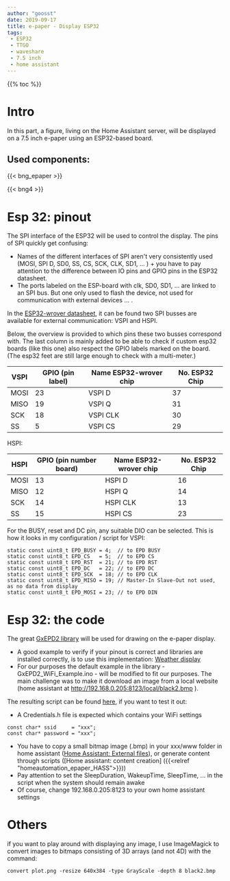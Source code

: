 ```yaml
---
author: "goosst"
date: 2019-09-17
title: e-paper - Display ESP32
tags:
 - ESP32
 - TTGO
 - waveshare
 - 7.5 inch
 - home assistant
---
```


{{% toc %}}

# Intro
In this part, a figure, living on the Home Assistant server, will be displayed on a 7.5 inch e-paper using an ESP32-based board.

## Used components:
{{< bng_epaper >}}

{{< bng4 >}}

# Esp 32: pinout

The SPI interface of the ESP32 will be used to control the display.
The pins of SPI quickly get confusing:

- Names of the different interfaces of SPI aren't very consistently used (MOSI, SPI D, SD0, SS, CS, SCK, CLK, SD1, ... ) + you have to pay attention to the difference between IO pins and GPIO pins in the ESP32 datasheet.
- The ports labeled on the ESP-board with clk, SD0, SD1, ... are linked to an SPI bus. But one only used to flash the device, not used for communication with external devices ... .


In the [ESP32-wrover datasheet](https://www.espressif.com/sites/default/files/documentation/esp32-wrover_datasheet_en.pdf), it can be found two SPI busses are available for external communication: VSPI and HSPI.

Below, the overview is provided to which pins these two busses correspond with. The last column is mainly added to be able to check if custom esp32 boards (like this one) also respect the GPIO labels marked on the board. (The esp32 feet are still large enough to check with a multi-meter.)

| VSPI  | GPIO   (pin label) | Name ESP32-wrover chip | No.  ESP32 Chip |
|-------|---------------------------|-------------------------------|-----------------|
| MOSI | 23 | VSPI D | 37 |
| MISO | 19 | VSPI Q | 31 |
| SCK | 18 | VSPI CLK | 30 |
| SS | 5 | VSPI CS | 29 |


HSPI:

| HSPI | GPIO   (pin number board) | Name ESP32-wrover chip | No.  ESP32 Chip |
|------|---------------------------|-------------------------------|-----------------|
| MOSI | 13 | HSPI D | 16 |
| MISO | 12 | HSPI Q | 14 |
| SCK | 14 | HSPI CLK | 13 |
| SS | 15 | HSPI CS | 23 |

For the BUSY, reset and DC pin, any suitable DIO can be selected. This is how it looks in my configuration / script for VSPI:

```
static const uint8_t EPD_BUSY = 4;  // to EPD BUSY
static const uint8_t EPD_CS   = 5;  // to EPD CS
static const uint8_t EPD_RST  = 21; // to EPD RST
static const uint8_t EPD_DC   = 22; // to EPD DC
static const uint8_t EPD_SCK  = 18; // to EPD CLK
static const uint8_t EPD_MISO = 19; // Master-In Slave-Out not used, as no data from display
static const uint8_t EPD_MOSI = 23; // to EPD DIN
```


# Esp 32: the code

The great [GxEPD2 library](https://github.com/ZinggJM/GxEPD2) will be used for drawing on the e-paper display.

- A good example to verify if your pinout is correct and libraries are installed correctly, is to use this implementation: [Weather display](https://github.com/G6EJD/ESP32-e-Paper-Weather-Display)
- For our purposes the default example in the library - GxEPD2_WiFi_Example.ino - will be modified to fit our purposes.
The main challenge was to make it download an image from a local website (home assistant at http://192.168.0.205:8123/local/black2.bmp ).


The resulting script can be found [here](https://github.com/goosst/HomeAutomation/blob/master/esp32_epaper/), if you want to test it out:


- A Credentials.h file is expected which contains your WiFi settings
```
const char* ssid     = "xxx";
const char* password = "xxx";
```
- You have to copy a small bitmap image (.bmp) in your xxx/www folder in home assistant ([Home Assistant: External files](https://www.home-assistant.io/components/http/#hosting-files)), or generate content through scripts ([Home assistant: content creation] ({{<relref "homeautomation_epaper_HASS">}}))
- Pay attention to set the SleepDuration, WakeupTime, SleepTime, ... in the script when the system should remain awake
- Of course, change 192.168.0.205:8123 to your own home assistant settings

# Others

if you want to play around with displaying any image, I use ImageMagick to convert images to bitmaps consisting of 3D arrays (and not 4D) with the command:
```
convert plot.png -resize 640x384 -type GrayScale -depth 8 black2.bmp
```
